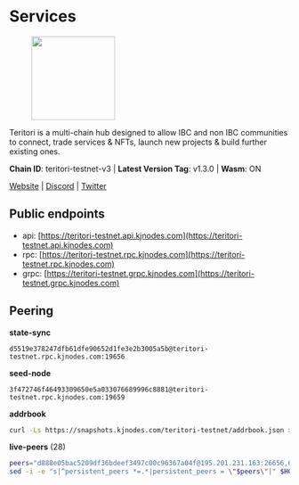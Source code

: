 # Services

<figure><img src="https://raw.githubusercontent.com/kj89/testnet_manuals/main/pingpub/logos/teritori.png" width="150" alt=""><figcaption></figcaption></figure>

Teritori is a multi-chain hub designed to allow IBC and non IBC communities  to connect, trade services & NFTs, launch new projects & build further existing ones.

**Chain ID**: teritori-testnet-v3 | **Latest Version Tag**: v1.3.0 | **Wasm**: ON

[Website](https://teritori.com) | [Discord](https://discord.gg/teritori) | [Twitter](https://twitter.com/TeritoriNetwork)


## Public endpoints

* api: [https://teritori-testnet.api.kjnodes.com](https://teritori-testnet.api.kjnodes.com)
* rpc: [https://teritori-testnet.rpc.kjnodes.com](https://teritori-testnet.rpc.kjnodes.com)
* grpc: [https://teritori-testnet.grpc.kjnodes.com](https://teritori-testnet.grpc.kjnodes.com)

## Peering

**state-sync**

```text
d5519e378247dfb61dfe90652d1fe3e2b3005a5b@teritori-testnet.rpc.kjnodes.com:19656
```

**seed-node**

```text
3f472746f46493309650e5a033076689996c8881@teritori-testnet.rpc.kjnodes.com:19659
```

**addrbook**
```bash
curl -Ls https://snapshots.kjnodes.com/teritori-testnet/addrbook.json > $HOME/.teritorid/config/addrbook.json
```

**live-peers** (28)
```bash
peers="d888e05bac5209df36bdeef3497c00c96367a04f@195.201.231.163:26656,6bc9f80a5123d62c23aadb7b5d68b740a794b0c6@207.180.194.156:36656,31413c99357d0cfc48a46767ade171db2ea0205e@135.181.138.160:46656,d5519e378247dfb61dfe90652d1fe3e2b3005a5b@65.109.68.190:19656,69012ce642095e15f588ddb154327633bb2ecb9c@65.109.39.223:26656,ec0c58dbfe67a12ea16951134e29a6566ac05add@185.217.125.98:26656,0e51ebd10636b48b69625677a5154b839ff3f557@65.108.43.116:56107,8ef4ef39a887861744717feacc350403387c4c56@65.109.38.54:21096,303666c503cd27161529692de701f5b2d3a2f043@65.109.23.114:15956,39a4dbd5a4199187bf4f6b30ac03156b3e3d7b29@65.21.139.170:20026,e78cee0e46927e483212e0313a35da6cc9151ed5@65.109.28.219:15956,3614bc766d73bebf6b73737b6690af60e7f0683e@65.108.206.118:46656,a97eb7a4f3d857f1ff82265d2905fc0762a6bfd4@135.125.5.31:54256,d590ca2f08c6793516c4923c0a62075c57f64b59@135.181.206.223:26656,bf100c1b6b44a6e96ab5691f3023cec3c27747fd@144.126.142.78:46656,ac94097daec8a32d4ed3f074f26f214cedfbb541@85.173.112.154:26656,c56b132be41b247c9f8fa1f2addaca57f9946e29@75.119.159.159:44656,6a94690aa76f7ffbfa1ee93c50dddfb571f159b6@5.189.130.43:19656,c89ecc57dc30addb7e9032684916725c25b2a6c5@162.55.103.44:26656,5ae1012f9b0f4672d8152de903d115dd2f1a3ee3@65.21.170.3:27656,4ebfdac0d496be2407c02202e5ad6f226a11b37a@65.21.134.202:26736,e1b331c1f3cba509960c65d6c6bc9b49532bcbaa@65.109.85.170:27656,ccc59b8a55f9c6e7a24bd693e2796f781ea3a670@65.108.227.133:27656,0d19829b0dd1fc324cfde1f7bc15860c896b7ac1@65.108.121.240:27656,15dd94f68c450da2c3b7c60b6364e3dce6f0cbf2@185.193.66.68:26641,625b814af9f535b91a92727138838fde0174faff@65.108.124.172:27656,53f69cd52a4b633179b9e762cf8d51f6696a27f6@51.159.141.148:26656,e1c50c477202e2f37643d044a6cde3c913f42230@65.108.71.92:54256"
sed -i -e "s|^persistent_peers *=.*|persistent_peers = \"$peers\"|" $HOME/.teritorid/config/config.toml
```

